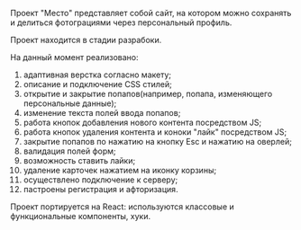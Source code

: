 Проект "Место" представляет собой сайт, на котором можно сохранять и делиться фотограциями через персональный профиль.

Проект находится в стадии разрабоки. 

На данный момент реализовано:

1. адаптивная верстка согласно макету;
2. описание и подключение CSS стилей;
3. открытие и закрытие попапов(например, попапа, изменяющего персональные данные);
4. изменение текста полей ввода попапов;
5. работа кнопок добавления нового контента посредством JS;
6. работа кнопок удаления контента и коноки "лайк" посредством JS;
7. закрытие попапов по нажатию на кнопку Esc и нажатию на оверлей;
8. валидация полей форм;
9. возможность ставить лайки;
10. удаление карточек нажатием на иконку корзины;
11. осуществлено подключение к серверу;
12. пастроены регистрация и афторизация. 

Проект портируется на React: используются классовые и функциональные компоненты, хуки. 
